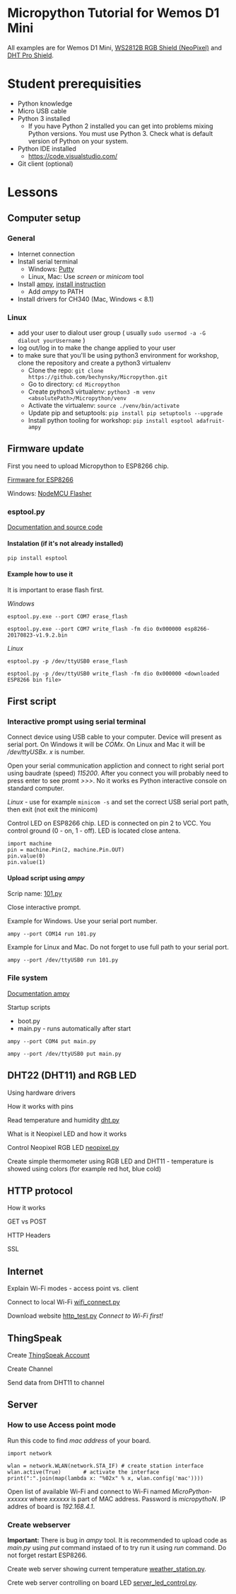 # Micropython Tutorial for Wemos D1 Mini

All examples are for Wemos D1 Mini, [WS2812B RGB Shield (NeoPixel)](https://www.wemos.cc/product/ws2812b-rgb-shield.html) and [DHT Pro Shield](https://www.wemos.cc/product/dht-pro-shield.html).

# Student prerequisities

* Python knowledge
* Micro USB cable
* Python 3 installed
  * If you have Python 2 installed you can get into problems mixing Python versions. You must use Python 3. Check what is default version of Python on your system.
* Python IDE installed
  * https://code.visualstudio.com/
* Git client (optional)

# Lessons

## Computer setup

### General

* Internet connection
* Install serial terminal 
  * Windows: [Putty](http://www.putty.org/)
  * Linux, Mac: Use _screen_ or _minicom_ tool 
* Install [ampy](https://learn.adafruit.com/micropython-basics-load-files-and-run-code/overview), [install instruction](https://github.com/adafruit/ampy)
  * Add _ampy_ to PATH
* Install drivers for CH340 (Mac, Windows < 8.1)

### Linux

* add your user to dialout user group ( usually ```sudo usermod -a -G dialout yourUsername``` )
* log out/log in to make the change applied to your user
* to make sure that you'll be using python3 environment for workshop, clone the repository and create a python3 virtualenv
  * Clone the repo: ```git clone https://github.com/bechynsky/Micropython.git```
  * Go to directory: ```cd Micropython```
  * Create python3 virtualenv: ```python3 -m venv <absolutePath>/Micropython/venv```
  * Activate the virtualenv: ```source ./venv/bin/activate```
  * Update pip and setuptools: ```pip install pip setuptools --upgrade```
  * Install python tooling for workshop: ```pip install esptool adafruit-ampy```

## Firmware update

First you need to upload Micropython to ESP8266 chip.

[Firmware for ESP8266](http://micropython.org/download#esp8266)

Windows: [NodeMCU Flasher](https://github.com/nodemcu/nodemcu-flasher)

### esptool.py

[Documentation and source code](https://github.com/espressif/esptool)

#### Instalation (if it's not already installed)

```
pip install esptool
```

#### Example how to use it

It is important to erase flash first.

_Windows_

```
esptool.py.exe --port COM7 erase_flash

esptool.py.exe --port COM7 write_flash -fm dio 0x000000 esp8266-20170823-v1.9.2.bin
```

_Linux_
```
esptool.py -p /dev/ttyUSB0 erase_flash

esptool.py -p /dev/ttyUSB0 write_flash -fm dio 0x000000 <downloaded ESP8266 bin file>
```

## First script

### Interactive prompt using serial terminal

Connect device using USB cable to your computer. Device will present as serial port. On Windows it will be _COMx_. On Linux and Mac it will be _/dev/ttyUSBx_. _x_ is number.

Open your serial communication appliction and connect to right serial port using baudrate (speed) _115200_. After you connect you will probably need to press enter to see promt _>>>_. No it works es Python interactive console on standard computer.

_Linux_ - use for example ```minicom -s``` and set the correct USB serial port path, then exit (not exit the minicom)

Control LED on ESP8266 chip. LED is connected on pin 2 to VCC. You control ground (0 - on, 1 - off). LED is located close antena.

```
import machine
pin = machine.Pin(2, machine.Pin.OUT)
pin.value(0)
pin.value(1)
```

#### Upload script using _ampy_

Scrip name: [101.py](101.py)

Close interactive prompt.

Example for Windows. Use your serial port number.

```
ampy --port COM14 run 101.py
```

Example for Linux and Mac. Do not forget to use full path to your serial port.

```
ampy --port /dev/ttyUSB0 run 101.py
```

### File system

[Documentation ampy](https://learn.adafruit.com/micropython-basics-load-files-and-run-code/file-operations)

Startup scripts
* boot.py
* main.py - runs automatically after start

```
ampy --port COM4 put main.py
```

```
ampy --port /dev/ttyUSB0 put main.py
```

## DHT22 (DHT11) and RGB LED

Using hardware drivers

How it works with pins

Read temperature and humidity [dht.py](dht.py)

What is it Neopixel LED and how it works

Control Neopixel RGB LED [neopixel.py](neopixel.py)

Create simple thermometer using RGB LED and DHT11 - temperature is showed using colors (for example red hot, blue cold)

## HTTP protocol

How it works

GET vs POST

HTTP Headers

SSL

## Internet

Explain Wi-Fi modes - access point vs. client

Connect to local Wi-Fi [wifi_connect.py](wifi_connect.py)

Download website [http_test.py](http_test.py) _Connect to Wi-Fi first!_

## ThingSpeak

Create [ThingSpeak Account](https://thingspeak.com/)

Create Channel

Send data from DHT11 to channel

## Server

### How to use Access point mode

Run this code to find _mac address_ of your board.

```
import network

wlan = network.WLAN(network.STA_IF) # create station interface
wlan.active(True)       # activate the interface
print(":".join(map(lambda x: "%02x" % x, wlan.config('mac'))))
```

Open list of available Wi-Fi and connect to Wi-Fi named _MicroPython-xxxxxx_ where _xxxxxx_ is part of MAC address. Password is _micropythoN_. IP addres of board is _192.168.4.1_.

### Create webserver

__Important:__ There is bug in _ampy_ tool. It is recommended to upload code as _main.py_ using _put_ command instaed of to try run it using _run_ command. Do not forget restart ESP8266.

Create web server showing current temperature [weather_station.py](weather_station.py).

Crete web server controlling on board LED [server_led_control.py](server_led_control.py).
